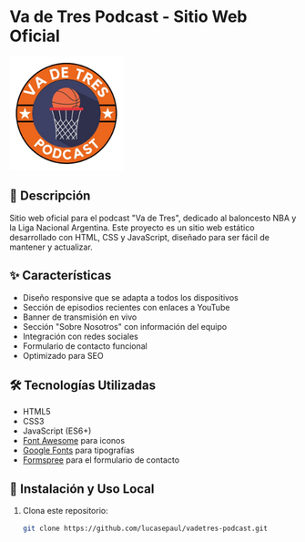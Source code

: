 # Va de Tres Podcast - Sitio Web Oficial

<img src="vadetres-landing/img/logo.png" alt="Va de Tres Logo" width="200">

## 📝 Descripción

Sitio web oficial para el podcast "Va de Tres", dedicado al baloncesto NBA y la Liga Nacional Argentina. Este proyecto es un sitio web estático desarrollado con HTML, CSS y JavaScript, diseñado para ser fácil de mantener y actualizar.

## ✨ Características

- Diseño responsive que se adapta a todos los dispositivos
- Sección de episodios recientes con enlaces a YouTube
- Banner de transmisión en vivo
- Sección "Sobre Nosotros" con información del equipo
- Integración con redes sociales
- Formulario de contacto funcional
- Optimizado para SEO

## 🛠️ Tecnologías Utilizadas

- HTML5
- CSS3
- JavaScript (ES6+)
- [Font Awesome](https://fontawesome.com/) para iconos
- [Google Fonts](https://fonts.google.com/) para tipografías
- [Formspree](https://formspree.io/) para el formulario de contacto

## 🚀 Instalación y Uso Local

1. Clona este repositorio:
   ```bash
   git clone https://github.com/lucasepaul/vadetres-podcast.git
